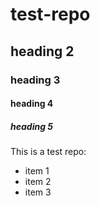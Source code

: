 # test-repo
## heading 2
### heading 3
#### heading 4
##### heading 5
This is a test repo:
* item 1
* item 2
* item 3
